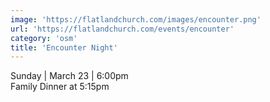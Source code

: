 ```yaml
---
image: 'https://flatlandchurch.com/images/encounter.png'
url: 'https://flatlandchurch.com/events/encounter'
category: 'osm'
title: 'Encounter Night'
---
```


Sunday | March 23 | 6:00pm<br>
Family Dinner at 5:15pm
